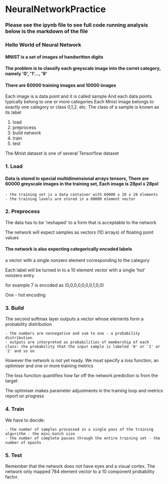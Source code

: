 # NeuralNetworkPractice

### Please see the ipynb file to see full code running analysis below is the markdown of the file
 
### Hello World of Neural Network
#### MNIST is a set of images of handwritten digits
#### The problem is to classify each greyscale image into the corret category, namely '0', '1'..., '9'
#### There are 60000 training images and 10000 images

Each image is a data point and it is called sample
And each data points typically belong to one or more categories
Each Mnist image belongs to exactly one category or class 0,1,2. etc.
The class of a sample is known as its label

1. load
2. preprocess
3. build network
4. train
5. test

The Mnist dataset is one of several Tensorflow dataset

### 1. Load
#### Data is stored in special multidimensional arrays tensors, There are 60000 greyscale images in the training set, Each image is 28pxl x 28pxl
    - the training set is a data container with 60000 x 28 x 28 elements
    - the training lavels are stored in a 60000 element vector


### 2. Preprocess
The data has to be 'reshaped' to a form that is acceptable to the network

The network will expect samples as vectors (1D arrays) of floating point values


#### The network is also expecting categorically encoded labels
a vector with a single nonzero element corresponding to the category

Each label will be turned in to a 10 element vector with a single 'hot' nonzero entry

for example 7 is encoded as (0,0,0,0,0,0,0,1,0,0)

One - hot encoding



### 3. Build

The second softmax layer outputs a vector whose elements form a probability distribution

    - the numbers are nonnegative and sum to one - a probability distribution
    - outputs are interpreted as probabilities of membership of each class: the probability that the input sample is labeled '0' or '1' or '2' and so on


However the network is not yet ready. We must specify a loss function, an optimiser and one or more training metrics

The loss function quantifies how far off the network prediction is from the target

The optimiser makes parameter adjustments in the training loop and metrics report on progress



### 4. Train

We have to decide:

    - the number of samples processed in a single pass of the training algorithm - the mini-batch size
    - the number of complete passes through the entire training set - the number of epochs



### 5. Test

Remember that the network does not have eyes and a visual cortex. The network only mapped 784 element vector to a 10 component probability factor.
